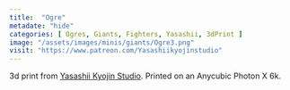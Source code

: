 ```yaml
---
title:  "Ogre"
metadate: "hide"
categories: [ Ogres, Giants, Fighters, Yasashii, 3dPrint ]
image: "/assets/images/minis/giants/Ogre3.png"
visit: "https://www.patreon.com/Yasashiikyojinstudio"
---
```

3d print from [Yasashii Kyojin Studio](https://www.patreon.com/Yasashiikyojinstudio). 
Printed on an Anycubic Photon X 6k.